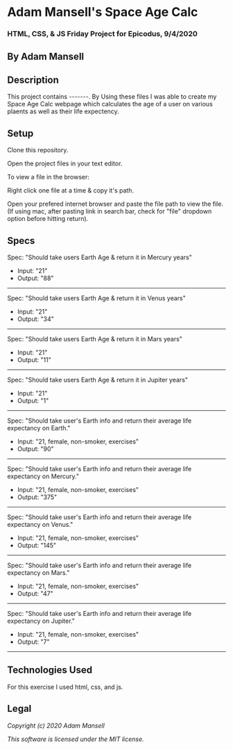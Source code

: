 # Adam Mansell's Space Age Calc

### HTML, CSS, & JS Friday Project for Epicodus, 9/4/2020

## **By Adam Mansell**

## Description
This project contains -------. By Using these files I was able to create my Space Age Calc webpage which calculates the age of a user on various plaents as well as their life expectency.

## Setup
Clone this repository.

Open the project files in your text editor.

To view a file in the browser:

Right click one file at a time & copy it's path.

Open your prefered internet browser and paste the file path to view the file.
(If using mac, after pasting link in search bar, check for "file" dropdown option before hitting return).

## Specs
Spec: "Should take users Earth Age & return it in Mercury years"
- Input: "21"
- Output: "88"<br>
________________________________

Spec: "Should take users Earth Age & return it in Venus years"
- Input: "21"
- Output: "34"<br>
________________________________

Spec: "Should take users Earth Age & return it in Mars years"
- Input: "21"
- Output: "11"<br>
________________________________

Spec: "Should take users Earth Age & return it in Jupiter years"
- Input: "21"
- Output: "1"<br>
________________________________

Spec: "Should take user's Earth info and return their average life expectancy on Earth."
- Input: "21, female, non-smoker, exercises"
- Output: "90"<br>
________________________________

Spec: "Should take user's Earth info and return their average life expectancy on Mercury."
- Input: "21, female, non-smoker, exercises"
- Output: "375"<br>
________________________________

Spec: "Should take user's Earth info and return their average life expectancy on Venus."
- Input: "21, female, non-smoker, exercises"
- Output: "145"<br>
________________________________

Spec: "Should take user's Earth info and return their average life expectancy on Mars."
- Input: "21, female, non-smoker, exercises"
- Output: "47"<br>
________________________________

Spec: "Should take user's Earth info and return their average life expectancy on Jupiter."
- Input: "21, female, non-smoker, exercises"
- Output: "7"<br>
________________________________

## Technologies Used
For this exercise I used html, css, and js.

## Legal
_Copyright (c) 2020 Adam Mansell_


_This software is licensed under the MIT license._